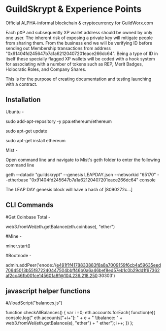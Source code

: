 # GuildSkrypt & Experience Points

Official ALPHA-informal blockchain & cryptocurrency for GuildWorx.com

Each pXP and subsequently XP wallet address should be owned by only one user. The inherent risk of exposing a private key will mitigate people from sharing them. From the business end we will be verifying ID before sending out Membership transactions from address "0x91404fd245647b7a1a62120407201eace266dc64". Being a type of ID in itself these specially flagged XP wallets will be coded with a hook system for associating with a number of tokens such as REP, Merit Badges, Holocratic Roles, and Company Shares.

This is for the purpose of creating documentation and testing launching with a contract.

Installation
--------------
Ubuntu -

sudo add-apt-repository -y ppa:ethereum/ethereum

sudo apt-get update

sudo apt-get install ethereum

Mist - 

Open command line and navigate to Mist's geth folder to enter the following command line

geth --datadir "guildskrypt" --genesis LEAPDAY.json --networkid "65170" --etherbase "0x91404fd245647b7a1a62120407201eace266dc64" console

The LEAP DAY genesis block will have a hash of [8090272c...]


CLI Commands
---------------
#Get Coinbase Total - 

web3.fromWei(eth.getBalance(eth.coinbase), "ether")

#Mine -

miner.start()

#Bootnode -

admin.addPeer('enode://e491f1f4178833883f8a8a7009159f6cb4a59635eed70645013b55f872240447504bbff46b0a6a46bef8ed57eb1c0b29dd1f97362af2cc46fb001ce145601a8f@104.236.218.250:30303')



javascript helper functions
----------------------------
#//loadScript("balances.js")


function checkAllBalances() { 
var i =0; 
eth.accounts.forEach( function(e){
    console.log("  eth.accounts["+i+"]: " +  e + " \tbalance: " + web3.fromWei(eth.getBalance(e), "ether") + " ether"); 
i++; 
})
}; 

